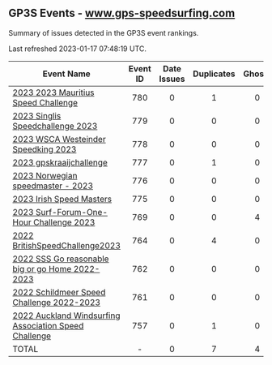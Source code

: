 ## GP3S Events - www.gps-speedsurfing.com

Summary of issues detected in the GP3S event rankings.

Last refreshed 2023-01-17 07:48:19 UTC.

| Event Name | Event ID | Date Issues | Duplicates | Ghosts | Missing | Incorrect | Actions |
| ---------- | :------: | :---------: | :--------: | :----: | :-----: | :-------: | :-----: |
| [2023 2023 Mauritius Speed Challenge](780.md) | 780 | 0 | 1 | 0 | 0 | 0 | 1 |
| [2023 Singlis Speedchallenge 2023](779.md) | 779 | 0 | 0 | 0 | 0 | 0 | 0 |
| [2023 WSCA Westeinder Speedking 2023](778.md) | 778 | 0 | 0 | 0 | 0 | 0 | 0 |
| [2023 gpskraaijchallenge](777.md) | 777 | 0 | 1 | 0 | 0 | 0 | 1 |
| [2023 Norwegian speedmaster - 2023](776.md) | 776 | 0 | 0 | 0 | 0 | 0 | 0 |
| [2023 Irish Speed Masters](775.md) | 775 | 0 | 0 | 0 | 0 | 0 | 0 |
| [2023 Surf-Forum-One-Hour Challenge 2023](769.md) | 769 | 0 | 0 | 4 | 0 | 0 | 1 |
| [2022 BritishSpeedChallenge2023](764.md) | 764 | 0 | 4 | 0 | 5 | 0 | 4 |
| [2022 SSS Go reasonable big or go Home 2022-2023](762.md) | 762 | 0 | 0 | 0 | 0 | 0 | 0 |
| [2022 Schildmeer Speed Challenge 2022-2023](761.md) | 761 | 0 | 0 | 0 | 0 | 0 | 0 |
| [2022 Auckland Windsurfing Association Speed Challenge](757.md) | 757 | 0 | 1 | 0 | 0 | 0 | 1 |
| TOTAL | - | 0 | 7 | 4 | 5 | 0 | 8 |

